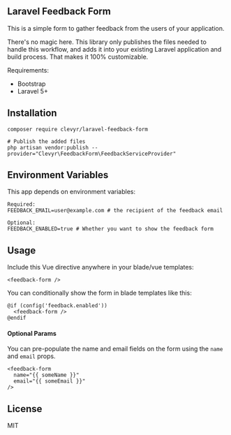 Laravel Feedback Form
---

This is a simple form to gather feedback from the users of your application.

There's no magic here. This library only publishes the files needed to handle
this workflow, and adds it into your existing Laravel application and build
process. That makes it 100% customizable.

Requirements:
* Bootstrap
* Laravel 5+

## Installation
```shell
composer require clevyr/laravel-feedback-form

# Publish the added files
php artisan vendor:publish --provider="Clevyr\FeedbackForm\FeedbackServiceProvider"
```

## Environment Variables

This app depends on environment variables:

```
Required:
FEEDBACK_EMAIL=user@example.com # the recipient of the feedback email

Optional:
FEEDBACK_ENABLED=true # Whether you want to show the feedback form
```

## Usage
Include this Vue directive anywhere in your blade/vue templates:
```
<feedback-form />
```

You can conditionally show the form in blade templates like this:
```
@if (config('feedback.enabled'))
  <feedback-form />
@endif
```

#### Optional Params
You can pre-populate the name and email fields on the form using the `name` and
`email` props.

```
<feedback-form
  name="{{ someName }}"
  email="{{ someEmail }}"
/>
```

## License

MIT
